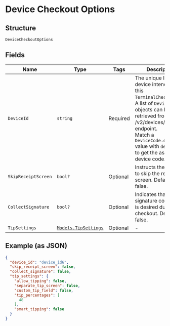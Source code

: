 
# Device Checkout Options

## Structure

`DeviceCheckoutOptions`

## Fields

| Name | Type | Tags | Description |
|  --- | --- | --- | --- |
| `DeviceId` | `string` | Required | The unique ID of the device intended for this `TerminalCheckout`.<br>A list of `DeviceCode` objects can be retrieved from the /v2/devices/codes endpoint.<br>Match a `DeviceCode.device_id` value with `device_id` to get the associated device code. |
| `SkipReceiptScreen` | `bool?` | Optional | Instructs the device to skip the receipt screen. Defaults to false. |
| `CollectSignature` | `bool?` | Optional | Indicates that signature collection is desired during checkout. Defaults to false. |
| `TipSettings` | [`Models.TipSettings`](../../doc/models/tip-settings.md) | Optional | - |

## Example (as JSON)

```json
{
  "device_id": "device_id6",
  "skip_receipt_screen": false,
  "collect_signature": false,
  "tip_settings": {
    "allow_tipping": false,
    "separate_tip_screen": false,
    "custom_tip_field": false,
    "tip_percentages": [
      48
    ],
    "smart_tipping": false
  }
}
```

